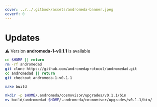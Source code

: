 ```yaml
---
cover: ../../.gitbook/assets/andromeda-banner.jpeg
coverY: 0
---
```


# Updates

⚠️ Version **andromeda-1-v0.1.1** is available

```bash
cd $HOME || return
rm -rf andromedad
git clone https://github.com/andromedaprotocol/andromedad.git
cd andromedad || return
git checkout andromeda-1-v0.1.1

make build

mkdir -p $HOME/.andromeda/cosmovisor/upgrades/v0.1.1/bin
mv build/andromedad $HOME/.andromeda/cosmovisor/upgrades/v0.1.1/bin/
```
